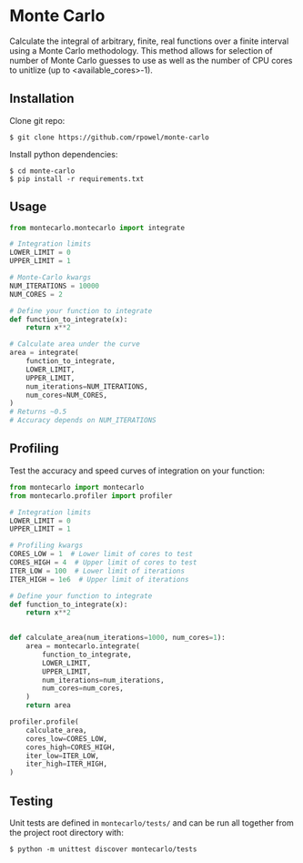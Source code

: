 # Monte Carlo
Calculate the integral of arbitrary, finite, real functions over a finite interval using a
Monte Carlo methodology. This method allows for selection of number of Monte Carlo guesses
to use as well as the number of CPU cores to unitlize (up to <available_cores>-1).

## Installation
Clone git repo:
```shell
$ git clone https://github.com/rpowel/monte-carlo
```
Install python dependencies:
```shell
$ cd monte-carlo
$ pip install -r requirements.txt
```

## Usage
```python
from montecarlo.montecarlo import integrate

# Integration limits
LOWER_LIMIT = 0
UPPER_LIMIT = 1

# Monte-Carlo kwargs
NUM_ITERATIONS = 10000
NUM_CORES = 2

# Define your function to integrate
def function_to_integrate(x):
    return x**2

# Calculate area under the curve
area = integrate(
    function_to_integrate,
    LOWER_LIMIT,
    UPPER_LIMIT,
    num_iterations=NUM_ITERATIONS,
    num_cores=NUM_CORES,
)
# Returns ~0.5
# Accuracy depends on NUM_ITERATIONS
```

## Profiling
Test the accuracy and speed curves of integration on your function:
```python
from montecarlo import montecarlo
from montecarlo.profiler import profiler

# Integration limits
LOWER_LIMIT = 0
UPPER_LIMIT = 1

# Profiling kwargs
CORES_LOW = 1  # Lower limit of cores to test
CORES_HIGH = 4  # Upper limit of cores to test
ITER_LOW = 100  # Lower limit of iterations
ITER_HIGH = 1e6  # Upper limit of iterations

# Define your function to integrate
def function_to_integrate(x):
    return x**2

    
def calculate_area(num_iterations=1000, num_cores=1):
    area = montecarlo.integrate(
        function_to_integrate,
        LOWER_LIMIT,
        UPPER_LIMIT,
        num_iterations=num_iterations,
        num_cores=num_cores,
    )
    return area

profiler.profile(
    calculate_area,
    cores_low=CORES_LOW,
    cores_high=CORES_HIGH,
    iter_low=ITER_LOW,
    iter_high=ITER_HIGH,
)
```

## Testing
Unit tests are defined in `montecarlo/tests/` and can be run all together from the project root directory with:
```shell
$ python -m unittest discover montecarlo/tests
```
